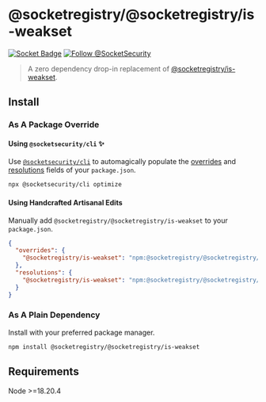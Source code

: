 # @socketregistry/@socketregistry/is-weakset

[![Socket Badge](https://socket.dev/api/badge/npm/package/@socketregistry/@socketregistry/is-weakset)](https://socket.dev/npm/package/@socketregistry/@socketregistry/is-weakset)
[![Follow @SocketSecurity](https://img.shields.io/twitter/follow/SocketSecurity?style=social)](https://twitter.com/SocketSecurity)

> A zero dependency drop-in replacement of
> [@socketregistry/is-weakset](https://www.npmjs.com/package/@socketregistry/is-weakset).

## Install

### As A Package Override

#### Using `@socketsecurity/cli` :sparkles:

Use [`@socketsecurity/cli`](https://www.npmjs.com/package/@socketsecurity/cli)
to automagically populate the
[overrides](https://docs.npmjs.com/cli/v9/configuring-npm/package-json#overrides)
and [resolutions](https://yarnpkg.com/configuration/manifest#resolutions) fields
of your `package.json`.

```sh
npx @socketsecurity/cli optimize
```

#### Using Handcrafted Artisanal Edits

Manually add `@socketregistry/@socketregistry/is-weakset` to your
`package.json`.

```json
{
  "overrides": {
    "@socketregistry/is-weakset": "npm:@socketregistry/@socketregistry/is-weakset@^1"
  },
  "resolutions": {
    "@socketregistry/is-weakset": "npm:@socketregistry/@socketregistry/is-weakset@^1"
  }
}
```

### As A Plain Dependency

Install with your preferred package manager.

```sh
npm install @socketregistry/@socketregistry/is-weakset
```

## Requirements

Node &gt;=18.20.4
